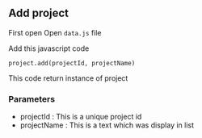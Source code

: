 ## Add project

First open Open `data.js` file

Add this javascript code

```
project.add(projectId, projectName)
```

This code return instance of project

### Parameters

* projectId : This is a unique project id
* projectName : This is a text which was display in list